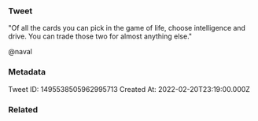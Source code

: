 ### Tweet
"Of all the cards you can pick in the game of life, choose intelligence and drive. You can trade those two for almost anything else."

@naval

### Metadata
Tweet ID: 1495538505962995713
Created At: 2022-02-20T23:19:00.000Z

### Related


